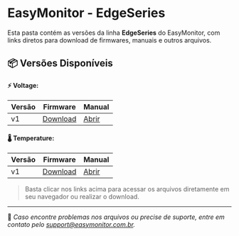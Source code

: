 # EasyMonitor - EdgeSeries

Esta pasta contém as versões da linha **EdgeSeries** do EasyMonitor, com links diretos para download de firmwares, manuais e outros arquivos.

## 📦 Versões Disponíveis

#### ⚡ Voltage:

| Versão | Firmware | Manual |
|--------|----------|--------|
| v1     | [Download](./Voltage/v1/firmware/) | [Abrir](./Voltage/v1/manual/manual-do-usuario-em-edge-voltage.pdf) |

#### 🌡️ Temperature:

| Versão | Firmware | Manual |
|--------|----------|--------|
| v1     | [Download](./Temperature/v1/firmware/) | [Abrir](./Temperature/v1/manual/manual-do-usuario-em-edge-temperature.pdf) |

> Basta clicar nos links acima para acessar os arquivos diretamente em seu navegador ou realizar o download.

---

📌 *Caso encontre problemas nos arquivos ou precise de suporte, entre em contato pelo [support@easymonitor.com.br](mailto:support@easymonitor.com.br).*
